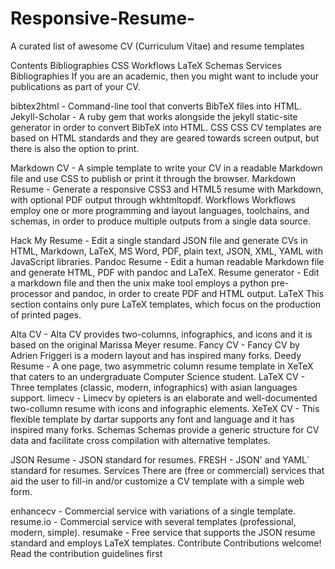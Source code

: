 # Responsive-Resume-

A curated list of awesome CV (Curriculum Vitae) and resume templates

Contents
Bibliographies
CSS
Workflows
LaTeX
Schemas
Services
Bibliographies
If you are an academic, then you might want to include your publications as part of your CV.

bibtex2html - Command-line tool that converts BibTeX files into HTML.
Jekyll-Scholar - A ruby gem that works alongside the jekyll static-site generator in order to convert BibTeX into HTML.
CSS
CSS CV templates are based on HTML standards and they are geared towards screen output, but there is also the option to print.

Markdown CV - A simple template to write your CV in a readable Markdown file and use CSS to publish or print it through the browser.
Markdown Resume - Generate a responsive CSS3 and HTML5 resume with Markdown, with optional PDF output through wkhtmltopdf.
Workflows
Workflows employ one or more programming and layout languages, toolchains, and schemas, in order to produce multiple outputs from a single data source.

Hack My Resume - Edit a single standard JSON file and generate CVs in HTML, Markdown, LaTeX, MS Word, PDF, plain text, JSON, XML, YAML with JavaScript libraries.
Pandoc Resume - Edit a human readable Markdown file and generate HTML, PDF with pandoc and LaTeX.
Resume generator - Edit a markdown file and then the unix make tool employs a python pre-processor and pandoc, in order to create PDF and HTML output.
LaTeX
This section contains only pure LaTeX templates, which focus on the production of printed pages.

Alta CV - Alta CV provides two-columns, infographics, and icons and it is based on the original Marissa Meyer resume.
Fancy CV - Fancy CV by Adrien Friggeri is a modern layout and has inspired many forks.
Deedy Resume - A one page, two asymmetric column resume template in XeTeX that caters to an undergraduate Computer Science student.
LaTeX CV - Three templates (classic, modern, infographics) with asian languages support.
limecv - Limecv by opieters is an elaborate and well-documented two-collumn resume with icons and infographic elements.
XeTeX CV - This flexible template by dartar supports any font and language and it has inspired many forks.
Schemas
Schemas provide a generic structure for CV data and facilitate cross compilation with alternative templates.

JSON Resume - JSON standard for resumes.
FRESH - JSON' and YAML` standard for resumes.
Services
There are (free or commercial) services that aid the user to fill-in and/or customize a CV template with a simple web form.

enhancecv - Commercial service with variations of a single template.
resume.io - Commercial service with several templates (professional, modern, simple).
resumake - Free service that supports the JSON resume standard and employs LaTeX templates.
Contribute
Contributions welcome! Read the contribution guidelines first
